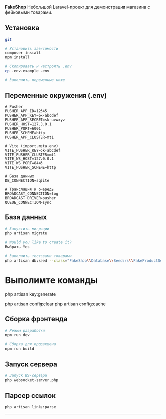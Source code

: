 **FakeShop**
Небольшой Laravel-проект для демонстрации магазина с фейковыми товарами.

## Установка

```bash
git 

# Установить зависимости
composer install
npm install

# Скопировать и настроить .env
cp .env.example .env

# Заполнить переменные ниже
```

## Переменные окружения (.env)

```dotenv
# Pusher
PUSHER_APP_ID=12345
PUSHER_APP_KEY=pk-abcdef
PUSHER_APP_SECRET=sk-uvwxyz
PUSHER_HOST=127.0.0.1
PUSHER_PORT=6001
PUSHER_SCHEME=http
PUSHER_APP_CLUSTER=mt1

# Vite (import.meta.env)
VITE_PUSHER_KEY=pk-abcdef
VITE_PUSHER_CLUSTER=mt1
VITE_WS_HOST=127.0.0.1
VITE_WS_PORT=8443
VITE_PUSHER_SCHEME=http

# База данных
DB_CONNECTION=sqlite

# Трансляция и очередь
BROADCAST_CONNECTION=log
BROADCAST_DRIVER=pusher
QUEUE_CONNECTION=sync
```

## База данных

```bash
# Запустить миграции
php artisan migrate

# Would you like to create it?
Выбрать Yes

# Заполнить тестовыми товарами
php artisan db:seed --class="FakeShop\\Database\\Seeders\\FakeProductSeeder"
```

# Выполимте команды

php artisan key:generate

php artisan config:clear
php artisan config:cache

## Сборка фронтенда

```bash
# Режим разработки
npm run dev

# Сборка для продакшена
npm run build
```

## Запуск сервера

```bash
# Запуск WS-сервера
php websocket-server.php
```

## Парсер ссылок

```bash
php artisan links:parse
```

---
